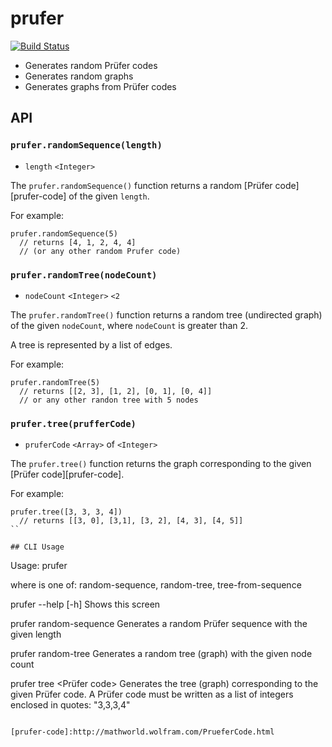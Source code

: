 # prufer

[![Build Status](https://travis-ci.org/elgrancalavera/prufer.svg?branch=master)](https://travis-ci.org/elgrancalavera/prufer)

* Generates random Prüfer codes
* Generates random graphs
* Generates graphs from Prüfer codes

## API

### `prufer.randomSequence(length)`

- `length` `<Integer>`

The `prufer.randomSequence()` function returns a random [Prüfer code][prufer-code] of the given `length`.

For example:

```
prufer.randomSequence(5)
  // returns [4, 1, 2, 4, 4]
  // (or any other random Prufer code)
```

### `prufer.randomTree(nodeCount)`

- `nodeCount` `<Integer>` `<2`

The `prufer.randomTree()` function returns a random tree (undirected graph) of the given `nodeCount`, where `nodeCount` is greater than 2.

A tree is represented by a list of edges.

For example:

```
prufer.randomTree(5)
  // returns [[2, 3], [1, 2], [0, 1], [0, 4]]
  // or any other randon tree with 5 nodes
```

### `prufer.tree(prufferCode)`

- `pruferCode` `<Array>` of `<Integer>`

The `prufer.tree()` function returns the graph corresponding to the given [Prüfer code][prufer-code].

For example:

```
prufer.tree([3, 3, 3, 4])
  // returns [[3, 0], [3,1], [3, 2], [4, 3], [4, 5]]
``

## CLI Usage

```
Usage: prufer <command>

where <command> is one of:
    random-sequence, random-tree, tree-from-sequence

prufer --help [-h]                Shows this screen

prufer random-sequence <length>   Generates a random Prüfer sequence
                                  with the given length

prufer random-tree <node count>   Generates a random tree (graph)
                                  with the given node count

prufer tree <Prüfer code>         Generates the tree (graph) corresponding
                                  to the given Prüfer code. A Prüfer code
                                  must be written as a list of integers
                                  enclosed in quotes: "3,3,3,4"
```

[prufer-code]:http://mathworld.wolfram.com/PrueferCode.html
